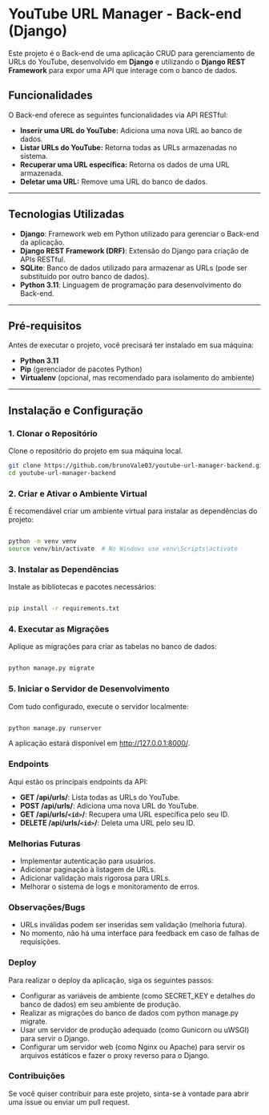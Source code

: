 # YouTube URL Manager - Back-end (Django)

Este projeto é o Back-end de uma aplicação CRUD para gerenciamento de URLs do YouTube, desenvolvido em **Django** e utilizando o **Django REST Framework** para expor uma API que interage com o banco de dados.

## Funcionalidades

O Back-end oferece as seguintes funcionalidades via API RESTful:

- **Inserir uma URL do YouTube:** Adiciona uma nova URL ao banco de dados.
- **Listar URLs do YouTube:** Retorna todas as URLs armazenadas no sistema.
- **Recuperar uma URL específica:** Retorna os dados de uma URL armazenada.
- **Deletar uma URL:** Remove uma URL do banco de dados.

---

## Tecnologias Utilizadas

- **Django**: Framework web em Python utilizado para gerenciar o Back-end da aplicação.
- **Django REST Framework (DRF)**: Extensão do Django para criação de APIs RESTful.
- **SQLite**: Banco de dados utilizado para armazenar as URLs (pode ser substituído por outro banco de dados).
- **Python 3.11**: Linguagem de programação para desenvolvimento do Back-end.

---

## Pré-requisitos

Antes de executar o projeto, você precisará ter instalado em sua máquina:
- **Python 3.11**
- **Pip** (gerenciador de pacotes Python)
- **Virtualenv** (opcional, mas recomendado para isolamento do ambiente)

---

## Instalação e Configuração

### 1. Clonar o Repositório
Clone o repositório do projeto em sua máquina local.

```bash
git clone https://github.com/brunoVale03/youtube-url-manager-backend.git
cd youtube-url-manager-backend
```

### 2. Criar e Ativar o Ambiente Virtual

É recomendável criar um ambiente virtual para instalar as dependências do projeto:

```bash

python -m venv venv
source venv/bin/activate  # No Windows use venv\Scripts\activate
```

### 3. Instalar as Dependências

Instale as bibliotecas e pacotes necessários:

```bash

pip install -r requirements.txt
```

### 4. Executar as Migrações

Aplique as migrações para criar as tabelas no banco de dados:

```bash

python manage.py migrate
```

### 5. Iniciar o Servidor de Desenvolvimento

Com tudo configurado, execute o servidor localmente:

```bash

python manage.py runserver
```


A aplicação estará disponível em http://127.0.0.1:8000/.


### Endpoints

Aqui estão os principais endpoints da API:

- **GET /api/urls/**: Lista todas as URLs do YouTube.
- **POST /api/urls/**: Adiciona uma nova URL do YouTube.
- **GET /api/urls/`<id>`/**: Recupera uma URL específica pelo seu ID.
- **DELETE /api/urls/`<id>`/**: Deleta uma URL pelo seu ID.

### Melhorias Futuras

- Implementar autenticação para usuários.
- Adicionar paginação à listagem de URLs.
- Adicionar validação mais rigorosa para URLs.
- Melhorar o sistema de logs e monitoramento de erros.

### Observações/Bugs

- URLs inválidas podem ser inseridas sem validação (melhoria futura).
- No momento, não há uma interface para feedback em caso de falhas de requisições.

### Deploy

Para realizar o deploy da aplicação, siga os seguintes passos:

- Configurar as variáveis de ambiente (como SECRET_KEY e detalhes do banco de dados) em seu ambiente de produção.
- Realizar as migrações do banco de dados com python manage.py migrate.
- Usar um servidor de produção adequado (como Gunicorn ou uWSGI) para servir o Django.
- Configurar um servidor web (como Nginx ou Apache) para servir os arquivos estáticos e fazer o proxy reverso para o Django.

### Contribuições

Se você quiser contribuir para este projeto, sinta-se à vontade para abrir uma issue ou enviar um pull request.
